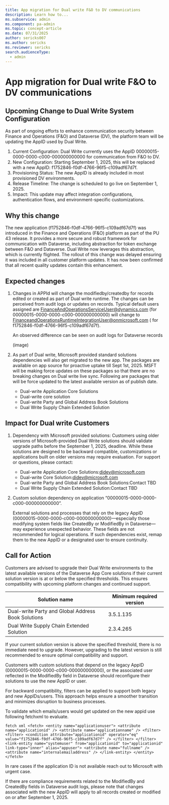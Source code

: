 ```yaml
---
title: App migration for Dual write F&O to DV communications
description: Learn how to...
ms.subservice: admin
ms.component: pa-admin
ms.topic: concept-article
ms.date: 07/31/2025
author: sericks007
ms.author: sericks
ms.reviewer: sericks
search.audienceType: 
  - admin
---
```


# App migration for Dual write F&O to DV communications

## Upcoming Change to Dual Write System Configuration
As part of ongoing efforts to enhance communication security between Finance and Operations (F&O) and Dataverse (DV), the platform team will be updating the AppID used by Dual Write.

1. Current Configuration: Dual Write currently uses the AppID 00000015-0000-0000-c000-000000000000 for communication from F&O to DV.
1. New Configuration: Starting September 1, 2025, this will be replaced with a new AppID: f1752846-f0df-4766-96f5-c109adf67d7f.
1. Provisioning Status: The new AppID is already included in most provisioned DV environments.
1. Release Timeline: The change is scheduled to go live on September 1, 2025.
1. Impact: This update may affect integration configurations, authentication flows, and environment-specific customizations.

## Why this change
The new application (f1752846-f0df-4766-96f5-c109adf67d7f) was introduced in the Finance and Operations (F&O) platform as part of the PU 43 release. It provides a more secure and robust framework for communication with Dataverse, including abstraction for token exchange between F&O and Dataverse.
Dual Write now leverages this abstraction, which is currently flighted. The rollout of this change was delayed ensuring it was included in all customer platform updates. It has now been confirmed that all recent quality updates contain this enhancement.

## Expected changes
1. Changes in APPId will change the modifiedby/createdby for records edited or created as part of Dual write runtime. The changes can be perceived from audit logs or updates on records. Typical default users assigned are FinanceAndOperationsServiceUser@dynamics.com (for 00000015-0000-0000-c000-000000000000) will change to FinanceandOperationsRuntimeIntegrationUser@onmicrosoft.com ( for f1752846-f0df-4766-96f5-c109adf67d7f).

    An observed difference can be seen on audit logs for Dataverse records

    (image)

1. As part of Dual write, Microsoft provided standard solutions dependencies will also get migrated to the new app. The packages are available on app source for proactive uptake till Sept 1st, 2025. MSFT will be making force updates on these packages so that there are no breaking changes on Dual write live sync. Following are packages that will be force updated to the latest available version as of publish date.
  
    - Dual-write Application Core Solutions
    - Dual-write core solution
    - Dual-write Party and Global Address Book Solutions
    - Dual Write Supply Chain Extended Solution

## Impact for Dual write Customers

1. Dependency with Microsoft provided solutions:
    Customers using older versions of Microsoft-provided Dual Write solutions should validate upgrade paths before the September 1, 2025, deadline. While these solutions are designed to be backward compatible, customizations or applications built on older versions may require evaluation.
For support or questions, please contact:

    - Dual-write Application Core Solutions:didev@microsoft.com
    - Dual-write Core Solution:didev@microsoft.com
    - Dual-write Party and Global Address Book Solutions:Contact TBD
    - Dual Write Supply Chain Extended Solution:Contact TBD

1. Custom solution dependency on application “00000015-0000-0000-c000-000000000000”.

    External solutions and processes that rely on the legacy AppID (00000015-0000-0000-c000-000000000000)—especially those modifying system fields like CreatedBy or ModifiedBy in Dataverse—may experience unexpected behavior. These fields are not recommended for logical operations. If such dependencies exist, remap them to the new AppID or a designated user to ensure continuity.

## Call for Action 
Customers are advised to upgrade their Dual Write environments to the latest available versions of the Dataverse App Core solutions if their current solution version is at or below the specified thresholds. This ensures compatibility with upcoming platform changes and continued support.

| Solution name | Minimum required version|
|----------|------------------------|
| Dual-write Party and Global Address Book Solutions | 3.5.1.135 |
| Dual Write Supply Chain Extended Solution| 2.3.4.265 |

If your current solution version is above the specified threshold, there is no immediate need to upgrade. However, upgrading to the latest version is still recommended to ensure optimal compatibility and support.

Customers with custom solutions that depend on the legacy AppID (00000015-0000-0000-c000-000000000000), or the associated user reflected in the ModifiedBy field in Dataverse should reconfigure their solutions to use the new AppID or user.

For backward compatibility, filters can be applied to support both legacy and new AppIDs/users. This approach helps ensure a smoother transition and minimizes disruption to business processes.

To validate which emails/users would get updated on the new appid use following fetchxml to evaluate. 

``fetch xml
<fetch>
  <entity name="applicationuser">
    <attribute name="applicationid" />
    <attribute name="applicationname" />
    <filter>
      <filter>
        <condition attribute="applicationid" operator="eq" value="f1752846-f0df-4766-96f5-c109adf67d7f" />
      </filter>
    </filter>
    <link-entity name="systemuser" from="applicationid" to="applicationid" link-type="inner" alias="appuser">
      <attribute name="fullname" />
      <attribute name="internalemailaddress" />
    </link-entity>
  </entity>
</fetch>
``

In rare cases if the application ID is not available reach out to Microsoft with urgent case.

If there are compliance requirements related to the ModifiedBy and CreatedBy fields in Dataverse audit logs, please note that changes associated with the new AppID will apply to all records created or modified on or after September 1, 2025.



